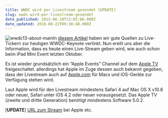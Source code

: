 ```yaml
---
title: WWDC wird per Livestream gesendet [UPDATE]
slug: wwdc-wird-per-livestream-gesendet
date_published: 2013-06-10T13:05:06.000Z
date_updated: 2018-08-22T09:38:48.000Z
---
```


![wwdc13-about-main](//picdump.thafaker.de/2013/06/wwdc13-about-main-e1370857565631-100x100.jpg)In [diesem Artikel](__GHOST_URL__/liveticker-zur-wwdc-2013/) haben wir gute Quellen zu Live-Tickern zur heutigen WWDC-Keynote verlinkt. Nun ereilt uns aber die Information, dass es heute einen Live-Stream geben wird, wie auch schon beim iPad Mini Event letzten Oktober. 

Es ist wieder grundsätzlich ein “Apple Events” Channel auf dem [Apple TV](http://www.macrumors.com/2013/06/10/apple-to-stream-live-video-of-wwdc-2013-keynote-to-apple-tv/) freigeschaltet. allerdings hat Apple im Zuge dessen auch bekannt gegeben, dass der Livestream auch auf [Apple.com](http://www.apple.com/apple-events/) für Macs und iOS-Geräte zur Verfügung stehen wird.

Laut Apple wird für den Livestream mindestens Safari 4 auf Mac OS X v10.6 oder neuer, Safari unter iOS 4.2 oder neuer vorausgesetzt. Das Apple TV (zweite und dritte Generation) benötigt mindestens Software 5.0.2.

[**UPDATE**] [URL zum Stream](http://www.apple.com/apple-events/) bei Apple etc.
